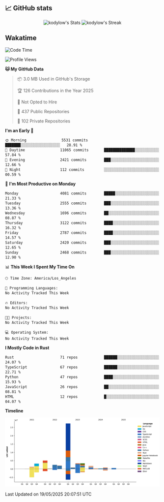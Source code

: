 ## 📈 GitHub stats
<!--START_SECTION:github-->
<div class="badges-githubstats">
  <p align="center">
    <img src="https://github-readme-stats.vercel.app/api?username=kodylow&theme=tokyonight&show_icons=true&hide_border=true&count_private=true" alt="kodylow's Stats" height="165">
    <img src="https://github-readme-streak-stats.herokuapp.com/?user=kodylow&theme=tokyonight&hide_border=true" alt="kodylow's Streak" height="165">
  </p>
</div>
<!--END_SECTION:github-->

## Wakatime 
<!--START_SECTION:waka-->
![Code Time](http://img.shields.io/badge/Code%20Time-1%2C294%20hrs%2031%20mins-blue)

![Profile Views](http://img.shields.io/badge/Profile%20Views-0-blue)

**🐱 My GitHub Data** 

> 📦 3.0 MB Used in GitHub's Storage 
 > 
> 🏆 126 Contributions in the Year 2025
 > 
> 🚫 Not Opted to Hire
 > 
> 📜 437 Public Repositories 
 > 
> 🔑 102 Private Repositories 
 > 
**I'm an Early 🐤** 

```text
🌞 Morning                5531 commits        ███████░░░░░░░░░░░░░░░░░░   28.91 % 
🌆 Daytime                11065 commits       ██████████████░░░░░░░░░░░   57.84 % 
🌃 Evening                2421 commits        ███░░░░░░░░░░░░░░░░░░░░░░   12.66 % 
🌙 Night                  112 commits         ░░░░░░░░░░░░░░░░░░░░░░░░░   00.59 % 
```
📅 **I'm Most Productive on Monday** 

```text
Monday                   4081 commits        █████░░░░░░░░░░░░░░░░░░░░   21.33 % 
Tuesday                  2555 commits        ███░░░░░░░░░░░░░░░░░░░░░░   13.36 % 
Wednesday                1696 commits        ██░░░░░░░░░░░░░░░░░░░░░░░   08.87 % 
Thursday                 3122 commits        ████░░░░░░░░░░░░░░░░░░░░░   16.32 % 
Friday                   2787 commits        ████░░░░░░░░░░░░░░░░░░░░░   14.57 % 
Saturday                 2420 commits        ███░░░░░░░░░░░░░░░░░░░░░░   12.65 % 
Sunday                   2468 commits        ███░░░░░░░░░░░░░░░░░░░░░░   12.90 % 
```


📊 **This Week I Spent My Time On** 

```text
🕑︎ Time Zone: America/Los_Angeles

💬 Programming Languages: 
No Activity Tracked This Week

🔥 Editors: 
No Activity Tracked This Week

🐱‍💻 Projects: 
No Activity Tracked This Week

💻 Operating System: 
No Activity Tracked This Week
```

**I Mostly Code in Rust** 

```text
Rust                     71 repos            ██████░░░░░░░░░░░░░░░░░░░   24.07 % 
TypeScript               67 repos            ██████░░░░░░░░░░░░░░░░░░░   22.71 % 
Python                   47 repos            ████░░░░░░░░░░░░░░░░░░░░░   15.93 % 
JavaScript               26 repos            ██░░░░░░░░░░░░░░░░░░░░░░░   08.81 % 
HTML                     12 repos            █░░░░░░░░░░░░░░░░░░░░░░░░   04.07 % 
```



**Timeline**

![Lines of Code chart](https://raw.githubusercontent.com/Kodylow/Kodylow/master/assets/bar_graph.png)


 Last Updated on 19/05/2025 20:07:51 UTC
<!--END_SECTION:waka-->
